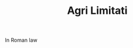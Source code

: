 ---
title: Agri Limitati
permalink: "/definitions/agri-limitati.html"
body: In Roman law
published_at: '2018-07-07'
layout: post
---